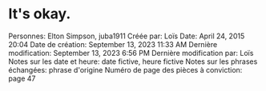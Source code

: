 # It's okay.

Personnes: Elton Simpson, juba1911
Créée par: Loïs
Date: April 24, 2015 20:04
Date de création: September 13, 2023 11:33 AM
Dernière modification: September 13, 2023 6:56 PM
Dernière modification par: Loïs
Notes sur les date et heure: date fictive, heure fictive
Notes sur les phrases échangées: phrase d'origine
Numéro de page des pièces à conviction: page 47